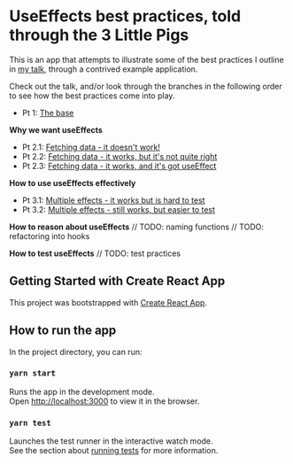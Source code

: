 # UseEffects best practices, told through the 3 Little Pigs

This is an app that attempts to illustrate some of the best practices I outline in [my talk](./docs/talk.md), through a contrived example application.

Check out the talk, and/or look through the branches in the following order to see how the best practices come into play.

- Pt 1: [The base](https://github.com/juanojeda/piggies-use-effect/tree/pt-1-add-pigs)

**Why we want useEffects**
- Pt 2.1: [Fetching data - it doesn't work!](https://github.com/juanojeda/piggies-use-effect/tree/pt-2_1-fetch-materials-by-index)
- Pt 2.2: [Fetching data - it works, but it's not quite right](https://github.com/juanojeda/piggies-use-effect/tree/pt-2_2-fetch-materials-by-index-with-use-state)
- Pt 2.3: [Fetching data - it works, and it's got useEffect](https://github.com/juanojeda/piggies-use-effect/tree/pt-2_3-fetch-materials-by-index-with-use-effect)

**How to use useEffects effectively**
- Pt 3.1: [Multiple effects - it works but is hard to test](https://github.com/juanojeda/piggies-use-effect/tree/pt-3_1-wolf-success-monitor-overloaded-use-effect)
- Pt 3.2: [Multiple effects - still works, but easier to test](https://github.com/juanojeda/piggies-use-effect/tree/pt-3_2-wolf-success-monitor-multi-effect)

**How to reason about useEffects**
// TODO: naming functions
// TODO: refactoring into hooks

**How to test useEffects**
// TODO: test practices


## Getting Started with Create React App

This project was bootstrapped with [Create React App](https://github.com/facebook/create-react-app).

## How to run the app

In the project directory, you can run:

### `yarn start`

Runs the app in the development mode.\
Open [http://localhost:3000](http://localhost:3000) to view it in the browser.

### `yarn test`

Launches the test runner in the interactive watch mode.\
See the section about [running tests](https://facebook.github.io/create-react-app/docs/running-tests) for more information.